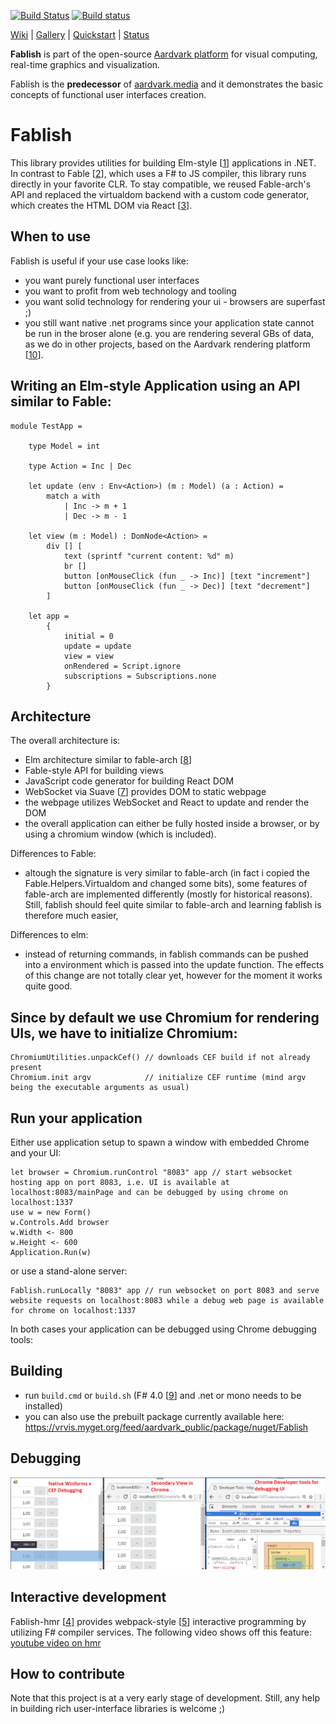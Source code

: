 [![Build Status](https://travis-ci.org/vrvis/fablish.svg?branch=master)](https://travis-ci.org/vrvis/fablish)
[![Build status](https://ci.appveyor.com/api/projects/status/caihtu3i3697i6o2/branch/master?svg=true)](https://ci.appveyor.com/project/haraldsteinlechner/fablish/branch/master)

[Wiki](https://github.com/aardvarkplatform/aardvark.docs/wiki) | 
[Gallery](https://github.com/aardvarkplatform/aardvark.docs/wiki/Gallery) | 
[Quickstart](https://github.com/aardvarkplatform/aardvark.docs/wiki/Quickstart-Windows) | 
[Status](https://github.com/aardvarkplatform/aardvark.docs/wiki/Status)

**Fablish** is part of the open-source [Aardvark platform](https://github.com/aardvark-platform/aardvark.docs/wiki) for visual computing, real-time graphics and visualization. 

Fablish is the **predecessor** of [aardvark.media](https://github.com/aardvark-platform/aardvark.media) and it demonstrates the basic concepts of functional user interfaces creation.

# Fablish
This library provides utilities for building Elm-style [[1]] applications in .NET.
In contrast to Fable [[2]], which uses a F# to JS compiler, this library runs directly in your favorite CLR. 
To stay compatible, we reused Fable-arch's API and replaced the virtualdom backend
with a custom code generator, which creates the HTML DOM via React [[3]].

## When to use

Fablish is useful if your use case looks like:
 - you want purely functional user interfaces
 - you want to profit from web technology and tooling
 - you want solid technology for rendering your ui - browsers are superfast ;)
 - you still want native .net programs since your application state cannot be run in the broser alone (e.g. you are rendering several GBs of data, as we do in other projects, based on the Aardvark rendering platform [[10]].

## Writing an Elm-style Application using an API similar to Fable:

```F#
module TestApp =

    type Model = int

    type Action = Inc | Dec

    let update (env : Env<Action>) (m : Model) (a : Action) =
        match a with
            | Inc -> m + 1
            | Dec -> m - 1

    let view (m : Model) : DomNode<Action> =
        div [] [
            text (sprintf "current content: %d" m)
            br []
            button [onMouseClick (fun _ -> Inc)] [text "increment"]
            button [onMouseClick (fun _ -> Dec)] [text "decrement"]
        ]

    let app =
        {
            initial = 0
            update = update 
            view = view
            onRendered = Script.ignore
            subscriptions = Subscriptions.none
        }

```

## Architecture

The overall architecture is:
 - Elm architecture similar to fable-arch [[8]]
 - Fable-style API for building views
 - JavaScript code generator for building React DOM
 - WebSocket via Suave [[7]] provides DOM to static webpage
 - the webpage utilizes WebSocket and React to update and render the DOM
 - the overall application can either be fully hosted inside a browser, or by using a chromium window (which is included).
 
Differences to Fable:
  - altough the signature is very similar to fable-arch (in fact i copied the Fable.Helpers.Virtualdom and changed some bits), some features of fable-arch are implemented differently (mostly for historical reasons). Still, fablish should feel quite similar to fable-arch and learning fablish is therefore much easier,
 
Differences to elm:
 - instead of returning commands, in fablish commands can be pushed into a environment which is passed into the update function. The effects of this change are not totally clear yet, however for the moment it works quite good.

## Since by default we use Chromium for rendering UIs, we have to initialize Chromium:
```F#
ChromiumUtilities.unpackCef() // downloads CEF build if not already present
Chromium.init argv            // initialize CEF runtime (mind argv being the executable arguments as usual)
```

## Run your application

Either use application setup to spawn a window with embedded Chrome and your UI:
```F#
let browser = Chromium.runControl "8083" app // start websocket hosting app on port 8083, i.e. UI is available at localhost:8083/mainPage and can be debugged by using chrome on localhost:1337
use w = new Form()
w.Controls.Add browser
w.Width <- 800
w.Height <- 600
Application.Run(w) 
```

or use a stand-alone server:
```F#
Fablish.runLocally "8083" app // run websocket on port 8083 and serve website requests on localhost:8083 while a debug web page is available for chrome on localhost:1337
```

In both cases your application can be debugged using Chrome debugging tools:

## Building

- run ``build.cmd`` or ``build.sh`` (F# 4.0 [[9]] and .net or mono needs to be installed)
- you can also use the prebuilt package currently available here: https://vrvis.myget.org/feed/aardvark_public/package/nuget/Fablish

## Debugging

![alt text](docs/teaser.png)

## Interactive development

Fablish-hmr [[4]] provides webpack-style [[5]] interactive programming by utilizing F# compiler services.
The following video shows off this feature: [youtube video on hmr](https://www.youtube.com/watch?v=if5Natbyx0s&feature=youtu.be)

## How to contribute 

Note that this project is at a very early stage of development.
Still, any help in building rich user-interface libraries is welcome ;)

 [1]: https://guide.elm-lang.org/architecture/
 
 [2]: http://fable.io/fable-arch/
 
 [3]: https://facebook.github.io/react/
 
 [4]: https://github.com/vrvis/fablish/tree/master/src/fablish-hmr
 
 [5]: https://webpack.github.io/

 [6]: https://www.youtube.com/watch?v=if5Natbyx0s&feature=youtu.be

 [7]: https://suave.io/

 [8]: http://fable.io/fable-arch/
 
 [9]: https://www.microsoft.com/en-us/download/details.aspx?id=48179
 
 [10]: https://github.com/vrvis/aardvark.rendering
